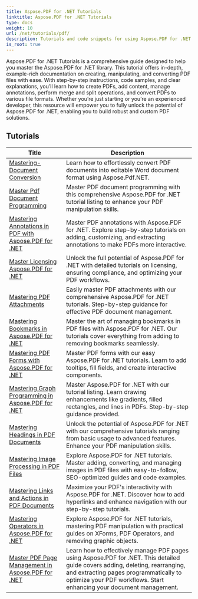 ```yaml
---
title: Aspose.PDF for .NET Tutorials
linktitle: Aspose.PDF for .NET Tutorials
type: docs
weight: 10
url: /net/tutorials/pdf/
description: Tutorials and code snippets for using Aspose.PDF for .NET. It features, including creating, editing, converting, printing, and features for PDF document processing. 
is_root: true
---
```


Aspose.PDF for .NET Tutorials is a comprehensive guide designed to help you master the Aspose.PDF for .NET library. This tutorial offers in-depth, example-rich documentation on creating, manipulating, and converting PDF files with ease. With step-by-step instructions, code samples, and clear explanations, you’ll learn how to create PDFs, add content, manage annotations, perform merge and split operations, and convert PDFs to various file formats. Whether you’re just starting or you’re an experienced developer, this resource will empower you to fully unlock the potential of Aspose.PDF for .NET, enabling you to build robust and custom PDF solutions.

## Tutorials
| Title | Description |
| --- | --- | 
| [Mastering-Document Conversion](./mastering-document-conversion/) | Learn how to effortlessly convert PDF documents into editable Word document format using Aspose.Pdf.NET. |
| [Master Pdf Document Programming](./master-pdf-document-programming/) | Master PDF document programming with this comprehensive Aspose.PDF for .NET tutorial listing to enhance your PDF manipulation skills. | 
| [Mastering Annotations in PDF with Aspose.PDF for .NET](./mastering-annotations/) | Master PDF annotations with Aspose.PDF for .NET. Explore step-by-step tutorials on adding, customizing, and extracting annotations to make PDFs more interactive. |
| [Master Licensing Aspose.PDF for .NET](./master-licensing/) | Unlock the full potential of Aspose.PDF for .NET with detailed tutorials on licensing, ensuring compliance, and optimizing your PDF workflows. |
| [Mastering PDF Attachments](./mastering-pdf-attachments/) | Easily master PDF attachments with our comprehensive Aspose.PDF for .NET tutorials. Step-by-step guidance for effective PDF document management. |
| [Mastering Bookmarks in Aspose.PDF for .NET](./mastering-bookmarks/) | Master the art of managing bookmarks in PDF files with Aspose.PDF for .NET. Our tutorials cover everything from adding to removing bookmarks seamlessly. |
| [Mastering PDF Forms with Aspose.PDF for .NET](./mastering-pdf-forms/) | Master PDF forms with our easy Aspose.PDF for .NET tutorials. Learn to add tooltips, fill fields, and create interactive components. |
| [Mastering Graph Programming in Aspose.PDF for .NET](./mastering-graph-programming/) | Master Aspose.PDF for .NET with our tutorial listing. Learn drawing enhancements like gradients, filled rectangles, and lines in PDFs. Step-by-step guidance provided. |
| [Mastering Headings in PDF Documents](./mastering-headings/) | Unlock the potential of Aspose.PDF for .NET with our comprehensive tutorials ranging from basic usage to advanced features. Enhance your PDF manipulation skills. |
| [Mastering Image Processing in PDF Files](./mastering-image-Processing/) | Explore Aspose.PDF for .NET tutorials. Master adding, converting, and managing images in PDF files with easy-to-follow, SEO-optimized guides and code examples. |
| [Mastering Links and Actions in PDF Documents](./mastering-links-and-actions/) | Maximize your PDF's interactivity with Aspose.PDF for .NET. Discover how to add hyperlinks and enhance navigation with our step-by-step tutorials. |
| [Mastering Operators in Aspose.PDF for .NET](./mastering-operators/) | Explore Aspose.PDF for .NET tutorials, mastering PDF manipulation with practical guides on XForms, PDF Operators, and removing graphic objects. |
| [Master PDF Page Management in Aspose.PDF for .NET](./master-pdf-page-management/) | Learn how to effectively manage PDF pages using Aspose.PDF for .NET. This detailed guide covers adding, deleting, rearranging, and extracting pages programmatically to optimize your PDF workflows. Start enhancing your document management. |